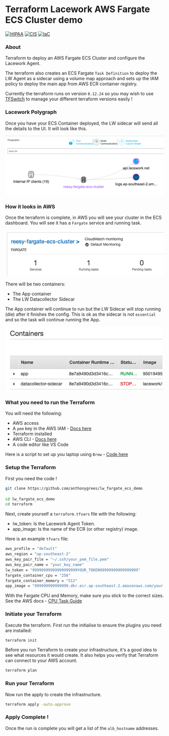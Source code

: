 # Terraform Lacework AWS Fargate ECS Cluster demo

[![HIPAA](https://app.soluble.cloud/api/v1/public/badges/78a155b8-847b-4917-9746-ecfed2095bfb.svg)](https://app.soluble.cloud/repos/details/github.com/anthonygrees/lw_fargate_ecs_demo)  [![CIS](https://app.soluble.cloud/api/v1/public/badges/78f4672a-8778-4bb6-a2ea-1b2fe5aa476d.svg)](https://app.soluble.cloud/repos/details/github.com/anthonygrees/lw_fargate_ecs_demo)  [![IaC](https://app.soluble.cloud/api/v1/public/badges/c4bbb3d5-6847-45b9-87e2-cf32c87e4edd.svg)](https://app.soluble.cloud/repos/details/github.com/anthonygrees/lw_fargate_ecs_demo)  
  
### About
Terraform to deploy an AWS Fargate ECS Cluster and configure the Lacework Agent.  
  
The terraform also creates an ECS Fargate `Task Definition` to deploy the LW Agent as a sidecar using a volume map approach and sets up the IAM policy to deploy the main app from AWS ECR container registry.  
  
Currently the terraform runs on version `0.12.24` so you may wish to use [TFSwitch](https://github.com/warrensbox/terraform-switcher) to manage your different terraform versions easily !  
  
### Lacework Polygraph
Once you have your ECS Container deployed, the LW sidecar will send all the details to the UI.  It will look like this.  
  
![Polygraph](/images/polygraph.png)
  
### How it looks in AWS
Once the terraform is complete, in AWS you will see your cluster in the ECS dashboard.  You will see it has a `Fargate` service and running task.  
  
![Cluster](/images/ecs_cluster.png)
  
There will be two containers:  
- The App container  
- The LW Datacollector Sidecar  
  
The App container will continue to run but the LW Sidecar will stop running (die) after it finishes the config.  This is ok as the sidecar is not `essential` and so the task will continue running the App.  
  
![Container](/images/ecs_containers.png)
  
### What you need to run the Terraform
You will need the following:  
 - AWS access  
 - A `pem` key in the AWS IAM  - [Docs here](https://docs.aws.amazon.com/AWSEC2/latest/UserGuide/ec2-key-pairs.html)
 - Terraform installed  
 - AWS CLI  - [Docs here](https://docs.aws.amazon.com/cli/latest/userguide/cli-configure-quickstart.html)
 - A code editor like VS Code  
  
Here is a script to set up you laptop using `Brew` - [Code here](https://github.com/anthonygrees/laptop_setup)
  
### Setup the Terraform
First you need the code !  
  
```bash
git clone https://github.com/anthonygrees/lw_fargate_ecs_demo

cd lw_fargate_ecs_demo
cd terraform
```
  
Next, create yourself a `terraform.tfvars` file with the following:   
 - lw_token: Is the Lacework Agent Token.  
 - app_image: Is the name of the ECR (or other registry) image.  
  
Here is an example `tfvars` file:  
```bash
aws_profile = "default"
aws_region = "ap-southeast-2"
aws_key_pair_file = "~/.ssh/your_pem_file.pem"
aws_key_pair_name = "your_key_name"
lw_token = "99999999999999999999YOUR_TOKEN99999999999999999"
fargate_container_cpu = "256"
fargate_container_memory = "512"
app_image = "999999999999999.dkr.ecr.ap-southeast-2.amazonaws.com/your-nginx:latest"
```
  
With the Fargate CPU and Memory, make sure you stick to the correct sizes.  See the AWS docs - [CPU Task Guide](https://docs.aws.amazon.com/AmazonECS/latest/developerguide/task-cpu-memory-error.html)  
  
### Initiate your Terraform
Execute the terraform. First run the initialise to ensure the plugins you need are installed:  
  
```bash
terraform init
```
  
Before you run Terraform to create your infrastructure, it's a good idea to see what resources it would create. It also helps you verify that Terraform can connect to your AWS account.  
  
```bash
terraform plan
```
  
### Run your Terraform
  
Now run the apply to create the infrastructure.  
  
```bash
terraform apply -auto-approve
```
  
### Apply Complete !
Once the run is complete you will get a list of the `alb_hostname` addresses.  
  